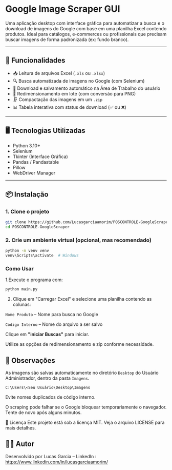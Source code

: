 # Google Image Scraper GUI

Uma aplicação desktop com interface gráfica para automatizar a busca e o download de imagens do Google com base em uma planilha Excel contendo produtos. Ideal para catálogos, e-commerces ou profissionais que precisam buscar imagens de forma padronizada (ex: fundo branco).



---

## 🔧 Funcionalidades

- 📥 Leitura de arquivos Excel (`.xls` ou `.xlsx`)
- 🔍 Busca automatizada de imagens no Google (com Selenium)
- 💾 Download e salvamento automático na Área de Trabalho do usuário
- 📐 Redimensionamento em lote (com conversão para PNG)
- 🗜️ Compactação das imagens em um `.zip`
- 📊 Tabela interativa com status de download (✅ ou ❌)

---

## 🖥️ Tecnologias Utilizadas

- Python 3.10+
- Selenium
- Tkinter (Interface Gráfica)
- Pandas / Pandastable
- Pillow
- WebDriver Manager

---

## 📦 Instalação

### 1. Clone o projeto

```bash
git clone https://github.com/Lucasgarciaamorim/POSCONTROLE-GoogleScraper
cd POSCONTROLE-GoogleScraper
```

### 2. Crie um ambiente virtual (opcional, mas recomendado)

```bash
python -m venv venv
venv\Scripts\activate  # Windows
```

### Como Usar
1.Execute o programa com:
```bash
python main.py
```
2. Clique em "Carregar Excel" e selecione uma planilha contendo as colunas:

```Nome Produto``` – Nome para busca no Google

```Código Interno``` – Nome do arquivo a ser salvo

Clique em <strong>"iniciar Buscas"</strong> para iniciar.

Utilize as opções de redimensionamento e zip conforme necessidade.

## 📌 Observações
As imagens são salvas automaticamente no diretório ```Desktop``` do Usuário Administrador, dentro da pasta ```Imagens```.

```C:\Users\<Seu Usuário\Desktop\Imagens```

Evite nomes duplicados de código interno.

O scraping pode falhar se o Google bloquear temporariamente o navegador. Tente de novo após alguns minutos.


📄 Licença
Este projeto está sob a licença MIT. Veja o arquivo LICENSE para mais detalhes.


## 👨‍💻 Autor
Desenvolvido por Lucas Garcia – LinkedIn : <link> https://www.linkedin.com/in/lucasgarciaamorim/ <link/>



                
